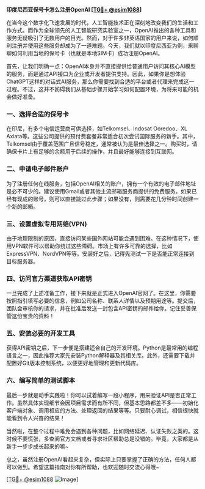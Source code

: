 **印度尼西亚保号卡怎么注册OpenAI [[TG💪+ @esim1088](https://t.me/s/esim1088)]**

在当今这个数字化飞速发展的时代，人工智能技术正在深刻地改变我们的生活和工作方式。而作为全球领先的人工智能研究实验室之一，OpenAI推出的各种工具和服务无疑吸引了无数用户的目光。然而，对于许多非英语国家的用户来说，如何顺利注册并使用这些服务却成为了一道难题。今天，我们就以印度尼西亚为例，来聊聊如何利用当地的保号卡（也就是本地SIM卡）成功注册OpenAI。

首先，让我们明确一点：OpenAI本身并不直接提供给普通用户访问其核心AI模型的服务，而是通过API接口为企业或开发者提供支持。因此，如果你是想体验ChatGPT这样的对话式AI服务，那么你需要找到合适的平台或者代理来完成这一过程。不过，这并不妨碍我们从基础步骤开始学习如何配置环境，为将来可能的机会做好准备。

### 一、选择合适的保号卡

在印尼，有多个电信运营商可供选择，如Telkomsel、Indosat Ooredoo、XL Axiata等。这些公司提供的预付费套餐非常适合初次尝试国际服务的新手。其中，Telkomsel由于覆盖范围广且信号稳定，通常被认为是最佳选择之一。购买时，请确保卡片上有足够的余额用于后续的操作，并且最好能够连接到互联网。

### 二、申请电子邮件账户

为了注册任何在线服务，包括OpenAI相关的账户，拥有一个有效的电子邮件地址是必不可少的。建议使用Gmail或者其他主流邮箱服务商提供的免费服务。如果已经有现成的账号，则可以直接跳过此步骤；如果没有，则需要花几分钟时间创建一个新的邮箱。

### 三、设置虚拟专用网络(VPN)

由于地理限制的原因，直接访问某些国外网站可能会遇到困难。在这种情况下，使用VPN软件可以帮助你绕过这些障碍。市场上有许多可靠的选择，比如ExpressVPN、NordVPN等等。安装好之后，记得先测试一下是否能正常连接到目标服务器。

### 四、访问官方渠道获取API密钥

一旦完成了上述准备工作，接下来就是正式进入OpenAI官网了。在这里，你需要按照指引填写必要的信息，例如公司名称、联系人详情以及预期用途等。提交后，团队会审核你的请求，并在批准后发送一封包含API密钥的邮件给你。记住妥善保管这份宝贵的资料！

### 五、安装必要的开发工具

获得API密钥之后，下一步便是搭建适合自己的开发环境。Python是最常用的编程语言之一，因此推荐大家先安装Python解释器及其相关库。此外，还需要下载并配置好Git版本控制系统，以便更好地管理和更新代码库。

### 六、编写简单的测试脚本

最后一步就是动手实践啦！你可以试着编写一段小程序，用来验证API是否正常工作。虽然具体实现细节会因项目需求而有所不同，但基本思路都差不多——初始化客户端对象、调用相应的方法、处理返回的结果等等。只要耐心调试，相信很快就能看到令人兴奋的结果！

当然啦，在整个过程中难免会遇到各种问题，比如网络延迟、认证失败之类的。这时候不要慌张，多查阅官方文档或者寻求社区帮助总是没错的。毕竟，大家都是从新手一步步成长起来的嘛~

总之，虽然注册OpenAI看起来复杂，但实际上只要掌握了正确的方法，任何人都可以做到。希望这篇指南对你有所帮助，也欢迎随时交流心得哦~ 

[[TG💪+ @esim1088](https://t.me/s/esim1088) ![Image](https://i.postimg.cc/4NQfJmqS/Snipaste-2025-05-13-00-14-12.png)]